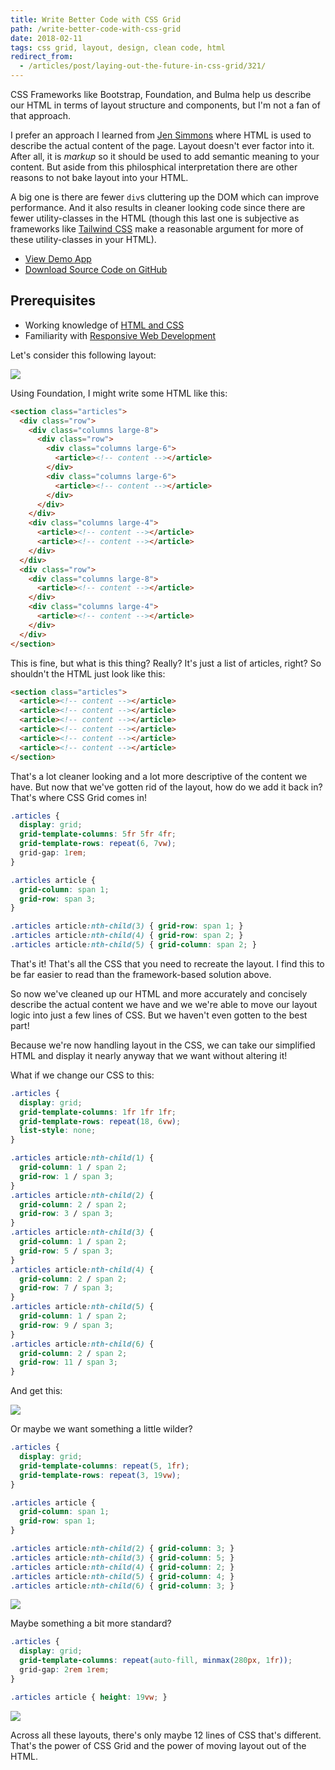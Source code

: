 ```yaml
---
title: Write Better Code with CSS Grid
path: /write-better-code-with-css-grid
date: 2018-02-11
tags: css grid, layout, design, clean code, html
redirect_from:
  - /articles/post/laying-out-the-future-in-css-grid/321/
---
```


CSS Frameworks like Bootstrap, Foundation, and Bulma help us describe our HTML in terms of layout structure and components, but I'm not a fan of that approach.

I prefer an approach I learned from [Jen Simmons](https://www.youtube.com/watch?v=qNtJ5p3h2A4) where HTML is used to describe the actual content of the page. Layout doesn't ever factor into it. After all, it is *markup* so it should be used to add semantic meaning to your content. But aside from this philosphical interpretation there are other reasons to not bake layout into your HTML.

A big one is there are fewer `div`s cluttering up the DOM which can improve performance. And it also results in cleaner looking code since there are fewer utility-classes in the HTML (though this last one is subjective as frameworks like [Tailwind CSS](https://tailwindcss.com/) make a reasonable argument for more of these utility-classes in your HTML).

* [View Demo App](https://ui-playground-grid-demo.glitch.me/)
* [Download Source Code on GitHub](https://github.com/arkmuntasser/css-grid-demos)

## Prerequisites

* Working knowledge of [HTML and CSS](https://internetingishard.com/html-and-css/)
* Familiarity with [Responsive Web Development](https://www.smashingmagazine.com/2011/01/guidelines-for-responsive-web-design/)

Let's consider this following layout:

![](https://res.cloudinary.com/arkmuntasser/image/upload/c_scale,f_auto,q_80,w_800/v1564885707/PixelSnap_2019-08-03_at_19.21.49_2x.png)

Using Foundation, I might write some HTML like this:

```html
<section class="articles">
  <div class="row">
    <div class="columns large-8">
      <div class="row">
        <div class="columns large-6">
          <article><!-- content --></article>
        </div>
        <div class="columns large-6">
          <article><!-- content --></article>
        </div>
      </div>
    </div>
    <div class="columns large-4">
      <article><!-- content --></article>
      <article><!-- content --></article>
    </div>
  </div>
  <div class="row">
    <div class="columns large-8">
      <article><!-- content --></article>
    </div>
    <div class="columns large-4">
      <article><!-- content --></article>
    </div>
  </div>
</section>
```

This is fine, but what is this thing? Really? It's just a list of articles, right? So shouldn't the HTML just look like this:

```html
<section class="articles">
  <article><!-- content --></article>
  <article><!-- content --></article>
  <article><!-- content --></article>
  <article><!-- content --></article>
  <article><!-- content --></article>
  <article><!-- content --></article>
</section>
```

That's a lot cleaner looking and a lot more descriptive of the content we have. But now that we've gotten rid of the layout, how do we add it back in? That's where CSS Grid comes in!

```css
.articles {
  display: grid;
  grid-template-columns: 5fr 5fr 4fr;
  grid-template-rows: repeat(6, 7vw);
  grid-gap: 1rem;
}

.articles article {
  grid-column: span 1;
  grid-row: span 3;
}

.articles article:nth-child(3) { grid-row: span 1; }
.articles article:nth-child(4) { grid-row: span 2; }
.articles article:nth-child(5) { grid-column: span 2; }
```

That's it! That's all the CSS that you need to recreate the layout. I find this to be far easier to read than the framework-based solution above.

So now we've cleaned up our HTML and more accurately and concisely describe the actual content we have and we we're able to move our layout logic into just a few lines of CSS. But we haven't even gotten to the best part!

Because we're now handling layout in the CSS, we can take our simplified HTML and display it nearly anyway that we want without altering it!

What if we change our CSS to this:

```css
.articles {
  display: grid;
  grid-template-columns: 1fr 1fr 1fr;
  grid-template-rows: repeat(18, 6vw);
  list-style: none;
}

.articles article:nth-child(1) {
  grid-column: 1 / span 2;
  grid-row: 1 / span 3;
}
.articles article:nth-child(2) {
  grid-column: 2 / span 2;
  grid-row: 3 / span 3;
}
.articles article:nth-child(3) {
  grid-column: 1 / span 2;
  grid-row: 5 / span 3;
}
.articles article:nth-child(4) {
  grid-column: 2 / span 2;
  grid-row: 7 / span 3;
}
.articles article:nth-child(5) {
  grid-column: 1 / span 2;
  grid-row: 9 / span 3;
}
.articles article:nth-child(6) {
  grid-column: 2 / span 2;
  grid-row: 11 / span 3;
}
```

And get this:

![](https://res.cloudinary.com/arkmuntasser/image/upload/c_scale,f_auto,q_80,w_800/v1564885707/PixelSnap_2019-08-03_at_19.22.39_2x.png)

Or maybe we want something a little wilder?

```css
.articles {
  display: grid;
  grid-template-columns: repeat(5, 1fr);
  grid-template-rows: repeat(3, 19vw);
}

.articles article {
  grid-column: span 1;
  grid-row: span 1;
}

.articles article:nth-child(2) { grid-column: 3; }
.articles article:nth-child(3) { grid-column: 5; }
.articles article:nth-child(4) { grid-column: 2; }
.articles article:nth-child(5) { grid-column: 4; }
.articles article:nth-child(6) { grid-column: 3; }
```

![](https://res.cloudinary.com/arkmuntasser/image/upload/c_scale,f_auto,q_80,w_800/v1564885707/PixelSnap_2019-08-03_at_19.23.33_2x.png)

Maybe something a bit more standard?

```css
.articles {
  display: grid;
  grid-template-columns: repeat(auto-fill, minmax(280px, 1fr));
  grid-gap: 2rem 1rem;
}

.articles article { height: 19vw; }
```

![](https://res.cloudinary.com/arkmuntasser/image/upload/c_scale,f_auto,q_80,w_800/v1564885708/PixelSnap_2019-08-03_at_19.24.07_2x.png)

Across all these layouts, there's only maybe 12 lines of CSS that's different. That's the power of CSS Grid and the power of moving layout out of the HTML.
